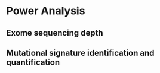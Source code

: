 # Power Analysis

## Exome sequencing depth


## Mutational signature identification and quantification
